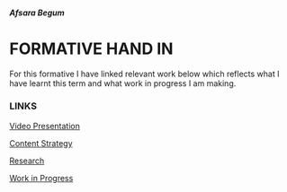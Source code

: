 ##### Afsara Begum

# FORMATIVE HAND IN

For this formative I have linked relevant work below which reflects what I have learnt this term and what work in progress I am making.

### LINKS

[Video Presentation](https://www.youtube.com/watch?v=Sdo8MheOEHE&feature=youtu.be)

[Content Strategy](https://docs.google.com/document/d/1WngkiDmHfY96CYfvh6lrqb58TQSnlooTDMULgOsRtRU/edit?usp=sharing)

[Research](https://docs.google.com/document/d/1M-aw81AuJNo9OJrbk6Y26FUDHEMKHb7kx3QjhkoE0tc/edit?usp=sharing)

[Work in Progress](file:///Users/Afsara/Downloads/week-3-package/index.html)

